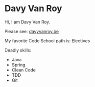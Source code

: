 Davy Van Roy
=======

Hi, I am Davy Van Roy.

Please see: [davyvanroy.be](https://davyvanroy.be)

My favorite Code School path is: Electives

Deadly skills:

 - Java
 - Spring
 - Clean Code
 - TDD
 - Git

